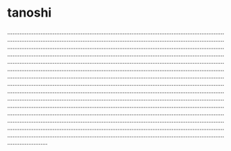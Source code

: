 # tanoshi
...........................................................................................................................................................................................................................................................................................................................................................................................................................................................................................................................................................................................................................................................................................................................................................................................................................................................................................................................................................................................................................................................................................................................................................................................................................................................................................................................................................................................................................................................................................................................................................................................................................................................................................................................................................................................................................................................................................................................................................